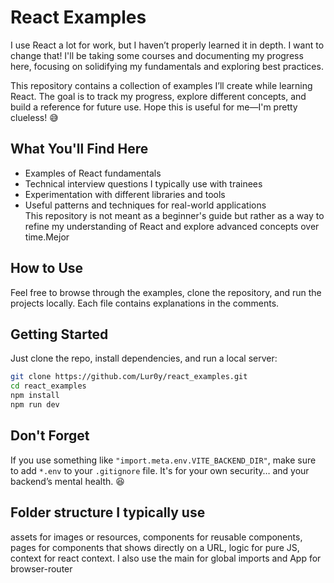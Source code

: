# React Examples  

I use React a lot for work, but I haven’t properly learned it in depth. I want to change that! I'll be taking some courses and documenting my progress here, focusing on solidifying my fundamentals and exploring best practices.

This repository contains a collection of examples I’ll create while learning React. The goal is to track my progress, explore different concepts, and build a reference for future use. Hope this is useful for me—I'm pretty clueless! 😅  

## What You'll Find Here  
- Examples of React fundamentals  
- Technical interview questions I typically use with trainees
- Experimentation with different libraries and tools  
- Useful patterns and techniques for real-world applications  
This repository is not meant as a beginner's guide but rather as a way to refine my understanding of React and explore advanced concepts over time.Mejor

## How to Use  
Feel free to browse through the examples, clone the repository, and run the projects locally. Each file contains explanations in the comments.  

## Getting Started  
Just clone the repo, install dependencies, and run a local server:  

```sh
git clone https://github.com/Lur0y/react_examples.git
cd react_examples
npm install
npm run dev
```

## Don't Forget  
If you use something like `"import.meta.env.VITE_BACKEND_DIR"`, make sure to add `*.env` to your `.gitignore` file. It's for your own security… and your backend’s mental health. 😆

## Folder structure I typically use
assets for images or resources, components for reusable components, pages for components that shows directly on a URL, logic for pure JS, context for react context. I also use the main for global imports and App for browser-router